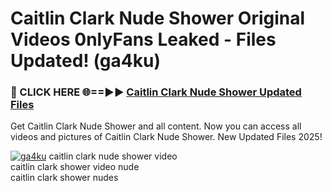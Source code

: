# Caitlin Clark Nude Shower Original Videos 0nlyFans Leaked - Files Updated! (ga4ku)

<h3>🔴 CLICK HERE 🌐==►► <a href="https://tinyurl.com/5h6xmrr3" rel="nofollow">Caitlin Clark Nude Shower Updated Files</a></h3>

Get Caitlin Clark Nude Shower and all content. Now you can access all videos and pictures of Caitlin Clark Nude Shower. New Updated Files 2025!

[![ga4ku](https://i.imgur.com/KVD873Z.gif)](https://tinyurl.com/5h6xmrr3)
caitlin clark nude shower video<br>
caitlin clark shower video nude<br>
caitlin clark shower nudes
